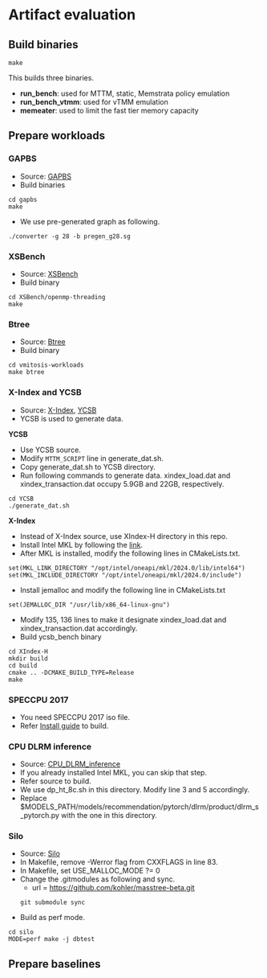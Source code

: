 # Artifact evaluation


## Build binaries
```
make
```

This builds three binaries.

* **run\_bench**: used for MTTM, static, Memstrata policy emulation
* **run\_bench\_vtmm**: used for vTMM emulation
* **memeater**: used to limit the fast tier memory capacity


## Prepare workloads

### GAPBS
* Source: [GAPBS](https://github.com/sbeamer/gapbs)
* Build binaries
```
cd gapbs
make
```

* We use pre-generated graph as following.
```
./converter -g 28 -b pregen_g28.sg
```

### XSBench
* Source: [XSBench](https://github.com/ANL-CESAR/XSBench)
* Build binary
```
cd XSBench/openmp-threading 
make
```


### Btree
* Source: [Btree](https://github.com/mitosis-project/vmitosis-workloads)
* Build binary
```
cd vmitosis-workloads
make btree
```

### X-Index and YCSB
* Source: [X-Index](https://ipads.se.sjtu.edu.cn:1312/opensource/xindex), [YCSB](https://github.com/brianfrankcooper/YCSB)
* YCSB is used to generate data.

**YCSB**
* Use YCSB source.
* Modify ``MTTM_SCRIPT`` line in generate\_dat.sh.
* Copy generate\_dat.sh to YCSB directory.
* Run following commands to generate data. xindex\_load.dat and xindex\_transaction.dat occupy 5.9GB and 22GB, respectively.
```
cd YCSB
./generate_dat.sh
```


**X-Index**

* Instead of X-Index source, use XIndex-H directory in this repo.
* Install Intel MKL by following the [link](https://www.intel.com/content/www/us/en/developer/tools/oneapi/onemkl-download.html).
* After MKL is installed, modify the following lines in CMakeLists.txt.
```
set(MKL_LINK_DIRECTORY "/opt/intel/oneapi/mkl/2024.0/lib/intel64")
set(MKL_INCLUDE_DIRECTORY "/opt/intel/oneapi/mkl/2024.0/include")
```
* Install jemalloc and modify the following line in CMakeLists.txt
```
set(JEMALLOC_DIR "/usr/lib/x86_64-linux-gnu")
```
* Modify 135, 136 lines to make it designate xindex\_load.dat and xindex\_transaction.dat accordingly.
* Build ycsb\_bench binary
```
cd XIndex-H
mkdir build
cd build
cmake .. -DCMAKE_BUILD_TYPE=Release
make
```



### SPECCPU 2017
* You need SPECCPU 2017 iso file.
* Refer [Install guide](https://www.spec.org/cpu2017/Docs/install-guide-unix.html) to build.


### CPU DLRM inference
* Source: [CPU_DLRM_inference](https://github.com/rishucoding/reproduce_isca23_cpu_DLRM_inference)
* If you already installed Intel MKL, you can skip that step.
* Refer source to build.
* We use dp\_ht\_8c.sh in this directory. Modify line 3 and 5 accordingly.
* Replace $MODELS\_PATH/models/recommendation/pytorch/dlrm/product/dlrm\_s\_pytorch.py with the one in this directory.


### Silo
* Source: [Silo](https://github.com/stephentu/silo)
* In Makefile, remove -Werror flag from CXXFLAGS in line 83.
* In Makefile, set USE\_MALLOC\_MODE ?= 0
* Change the .gitmodules as following and sync.
	* url = https://github.com/kohler/masstree-beta.git
	```
	git submodule sync
	```
* Build as perf mode.
```
cd silo
MODE=perf make -j dbtest
```







## Prepare baselines



